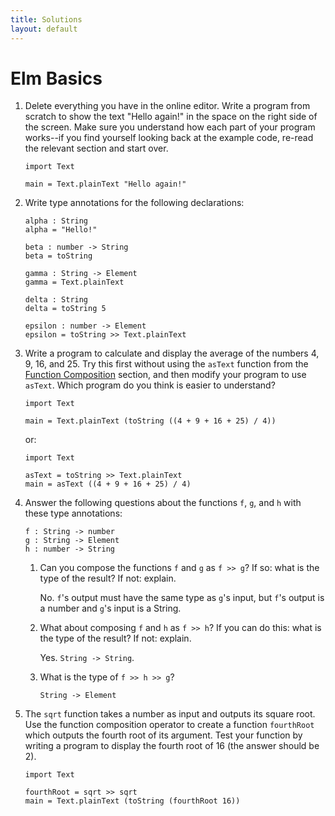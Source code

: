 ```yaml
---
title: Solutions
layout: default
---
```


# Elm Basics

1. Delete everything you have in the online editor. Write a program from scratch to show the text "Hello again!" in the space on the right side of the screen. Make sure you understand how each part of your program works--if you find yourself looking back at the example code, re-read the relevant section and start over.

    ```
    import Text

    main = Text.plainText "Hello again!"
    ```

1. Write type annotations for the following declarations:

    ```
    alpha : String
    alpha = "Hello!"

    beta : number -> String
    beta = toString

    gamma : String -> Element
    gamma = Text.plainText

    delta : String
    delta = toString 5

    epsilon : number -> Element
    epsilon = toString >> Text.plainText
    ```

1. Write a program to calculate and display the average of the numbers 4, 9, 16, and 25. Try this first without using the `asText` function from the [Function Composition](#elm-basics-function-composition) section, and then modify your program to use `asText`. Which program do you think is easier to understand?

    ```
    import Text

    main = Text.plainText (toString ((4 + 9 + 16 + 25) / 4))
    ```

    or:

    ```
    import Text

    asText = toString >> Text.plainText
    main = asText ((4 + 9 + 16 + 25) / 4)
    ```

1. Answer the following questions about the functions `f`, `g`, and `h` with these type annotations:

    ```
    f : String -> number
    g : String -> Element
    h : number -> String
    ```

    1. Can you compose the functions `f` and `g` as `f >> g`? If so: what is the type of the result? If not: explain.

        No. `f`'s output must have the same type as `g`'s input, but `f`'s output is a number and `g`'s input is a String.

    1. What about composing `f` and `h` as `f >> h`? If you can do this: what is the type of the result? If not: explain.

        Yes. `String -> String`.

    1. What is the type of `f >> h >> g`?

        `String -> Element`

1. The `sqrt` function takes a number as input and outputs its square root. Use the function composition operator to create a function `fourthRoot` which outputs the fourth root of its argument. Test your function by writing a program to display the fourth root of 16 (the answer should be 2).

    ```
    import Text

    fourthRoot = sqrt >> sqrt
    main = Text.plainText (toString (fourthRoot 16))
    ```
